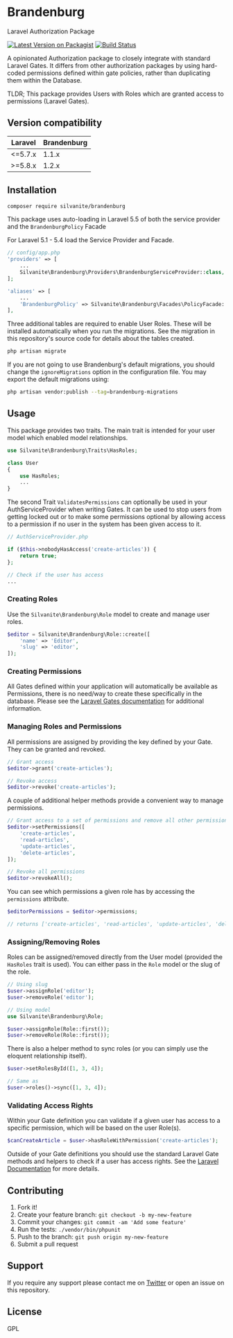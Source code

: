 # Brandenburg

Laravel Authorization Package

[![Latest Version on Packagist](https://img.shields.io/packagist/v/Silvanite/brandenburg.svg?style=for-the-badge)](https://packagist.org/packages/silvanite/brandenburg)
[![Build Status](https://img.shields.io/travis/Silvanite/brandenburg/master.svg?style=for-the-badge)](https://travis-ci.org/Silvanite/brandenburg)

A opinionated Authorization package to closely integrate with standard Laravel Gates. It differs from other authorization packages by using hard-coded permissions defined within gate policies, rather than duplicating them within the Database.

TLDR; This package provides Users with Roles which are granted access to permissions (Laravel Gates).

## Version compatibility

| Laravel | Brandenburg |
| ------- | ----------- |
| <=5.7.x | 1.1.x       |
| >=5.8.x | 1.2.x       |

## Installation

```sh
composer require silvanite/brandenburg
```

This package uses auto-loading in Laravel 5.5 of both the service provider and the `BrandenburgPolicy` Facade

For Laravel 5.1 - 5.4 load the Service Provider and Facade.

```php
// config/app.php
'providers' => [
    ...
    Silvanite\Brandenburg\Providers\BrandenburgServiceProvider::class,
];

'aliases' => [
    ...
    'BrandenburgPolicy' => Silvanite\Brandenburg\Facades\PolicyFacade::class,
],
```

Three additional tables are required to enable User Roles. These will be installed automatically when you run the migrations. See the migration in this repository's source code for details about the tables created.

```sh
php artisan migrate
```

If you are not going to use Brandenburg's default migrations, you should change the `ignoreMigrations` option in the configuration file. You may export the default migrations using:

```sh
php artisan vendor:publish --tag=brandenburg-migrations
```

## Usage

This package provides two traits. The main trait is intended for your user model which enabled model relationships.

```php
use Silvanite\Brandenburg\Traits\HasRoles;

class User
{
    use HasRoles;
    ...
}
```

The second Trait `ValidatesPermissions` can optionally be used in your AuthServiceProvider when writing Gates. It can be used to stop users from getting locked out or to make some permissions optional by allowing access to a permission if no user in the system has been given access to it.

```php
// AuthServiceProvider.php

if ($this->nobodyHasAccess('create-articles')) {
    return true;
};

// Check if the user has access
...
```

### Creating Roles

Use the `Silvanite\Brandenburg\Role` model to create and manage user roles.

```php
$editor = Silvanite\Brandenburg\Role::create([
    'name' => 'Editor',
    'slug' => 'editor',
]);
```

### Creating Permissions

All Gates defined within your application will automatically be available as Permissions, there is no need/way to create these specifically in the database. Please see the [Laravel Gates documentation](https://laravel.com/docs/5.5/authorization#writing-gates) for additional information.

### Managing Roles and Permissions

All permissions are assigned by providing the key defined by your Gate. They can be granted and revoked.

```php
// Grant access
$editor->grant('create-articles');

// Revoke access
$editor->revoke('create-articles');
```

A couple of additional helper methods provide a convenient way to manage permissions.

```php
// Grant access to a set of permissions and remove all other permissions
$editor->setPermissions([
    'create-articles',
    'read-articles',
    'update-articles',
    'delete-articles',
]);

// Revoke all permissions
$editor->revokeAll();
```

You can see which permissions a given role has by accessing the `permissions` attribute.

```php
$editorPermissions = $editor->permissions;

// returns ['create-articles', 'read-articles', 'update-articles', 'delete-articles']
```

### Assigning/Removing Roles

Roles can be assigned/removed directly from the User model (provided the `HasRoles` trait is used). You can either pass in the `Role` model or the slug of the role.

```php
// Using slug
$user->assignRole('editor');
$user->removeRole('editor');

// Using model
use Silvanite\Brandenburg\Role;

$user->assignRole(Role::first());
$user->removeRole(Role::first());
```

There is also a helper method to sync roles (or you can simply use the eloquent relationship itself).

```php
$user->setRolesById([1, 3, 4]);

// Same as
$user->roles()->sync([1, 3, 4]);
```

### Validating Access Rights

Within your Gate definition you can validate if a given user has access to a specific permission, which will be based on the user Role(s).

```php
$canCreateArticle = $user->hasRoleWithPermission('create-articles');
```

Outside of your Gate definitions you should use the standard Laravel Gate methods and helpers to check if a user has access rights. See the [Laravel Documentation](https://laravel.com/docs/5.5/authorization#authorizing-actions-via-gates) for more details.

## Contributing

1. Fork it!
2. Create your feature branch: `git checkout -b my-new-feature`
3. Commit your changes: `git commit -am 'Add some feature'`
4. Run the tests: `./vendor/bin/phpunit`
5. Push to the branch: `git push origin my-new-feature`
6. Submit a pull request

## Support

If you require any support please contact me on [Twitter](https://twitter.com/m2de_io) or open an issue on this repository.

## License

GPL
